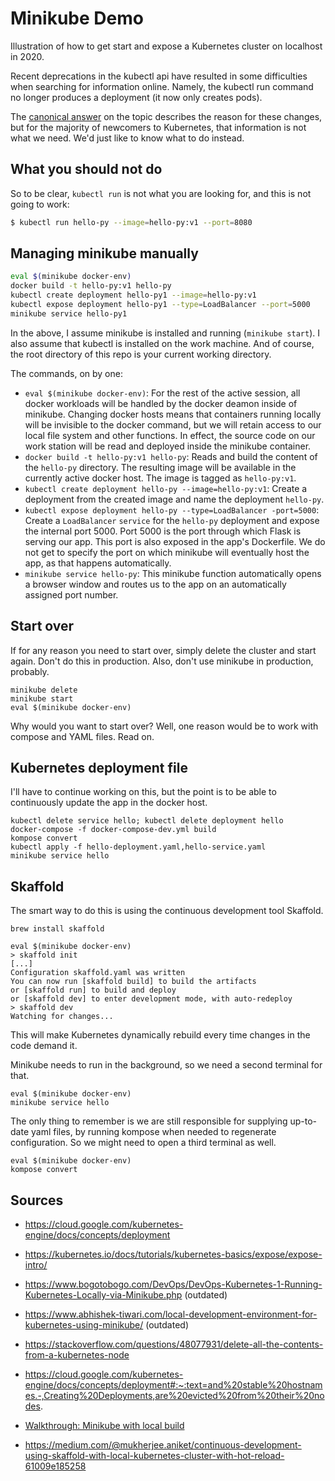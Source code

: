 # Minikube Demo

Illustration of how to get start and expose a Kubernetes cluster on localhost in 2020.

Recent deprecations in the kubectl api have resulted in some difficulties when searching for information online. Namely, the kubectl run command no longer produces a deployment (it now only creates pods).

The [canonical answer](https://stackoverflow.com/questions/52890718/kubectl-run-is-deprecated-looking-for-alternative) on the topic describes the reason for these changes, but for the majority of newcomers to Kubernetes, that information is not what we need. We'd just like to know what to do instead.

## What you should not do

So to be clear, `kubectl run` is not what you are looking for, and this is not going to work:

``` bash
$ kubectl run hello-py --image=hello-py:v1 --port=8080
```

## Managing minikube manually

``` bash
eval $(minikube docker-env)
docker build -t hello-py:v1 hello-py
kubectl create deployment hello-py1 --image=hello-py:v1
kubectl expose deployment hello-py1 --type=LoadBalancer --port=5000
minikube service hello-py1
```

In the above, I assume minikube is installed and running (`minikube start`). I also assume that kubectl is installed on the work machine. And of course, the root directory of this repo is your current working directory.

The commands, on by one:

 - `eval $(minikube docker-env)`: For the rest of the active session, all docker workloads will be handled by the docker deamon inside of minikube. Changing docker hosts means that containers running locally will be invisible to the docker command, but we will retain access to our local file system and other functions. In effect, the source code on our work station will be read and deployed inside the minikube container.
- `docker build -t hello-py:v1 hello-py`: Reads and build the content of the `hello-py` directory. The resulting image will be available in the currently active docker host. The image is tagged as `hello-py:v1`.
- `kubectl create deployment hello-py --image=hello-py:v1`: Create a deployment from the created image and name the deployment `hello-py`.
- `kubectl expose deployment hello-py --type=LoadBalancer -port=5000`: Create a `LoadBalancer` `service` for the `hello-py` deployment and expose the internal port 5000. Port 5000 is the port through which Flask is serving our app. This port is also exposed in the app's Dockerfile. We do not get to specify the port on which minikube will eventually host the app, as that happens automatically.
- `minikube service hello-py`: This minikube function automatically opens a browser window and routes us to the app on an automatically assigned port number.

## Start over

If for any reason you need to start over, simply delete the cluster and start again. Don't do this in production. Also, don't use minikube in production, probably.

```
minikube delete
minikube start
eval $(minikube docker-env)
```

Why would you want to start over? Well, one reason would be to work with compose and YAML files. Read on.

## Kubernetes deployment file

I'll have to continue working on this, but the point is to be able to continuously update the app in the docker host.

```
kubectl delete service hello; kubectl delete deployment hello
docker-compose -f docker-compose-dev.yml build
kompose convert
kubectl apply -f hello-deployment.yaml,hello-service.yaml
minikube service hello
```

## Skaffold

The smart way to do this is using the continuous development tool Skaffold.

`brew install skaffold`

```
eval $(minikube docker-env)
> skaffold init
[...]
Configuration skaffold.yaml was written
You can now run [skaffold build] to build the artifacts
or [skaffold run] to build and deploy
or [skaffold dev] to enter development mode, with auto-redeploy
> skaffold dev
Watching for changes...
```

This will make Kubernetes dynamically rebuild every time changes in the code demand it.

Minikube needs to run in the background, so we need a second terminal for that.

```
eval $(minikube docker-env)
minikube service hello
```

The only thing to remember is we are still responsible for supplying up-to-date yaml files, by running kompose when needed to regenerate configuration. So we might need to open a third terminal as well.

```
eval $(minikube docker-env)
kompose convert
```

## Sources

- https://cloud.google.com/kubernetes-engine/docs/concepts/deployment
- https://kubernetes.io/docs/tutorials/kubernetes-basics/expose/expose-intro/
- https://www.bogotobogo.com/DevOps/DevOps-Kubernetes-1-Running-Kubernetes-Locally-via-Minikube.php (outdated)
- https://www.abhishek-tiwari.com/local-development-environment-for-kubernetes-using-minikube/ (outdated)

- https://stackoverflow.com/questions/48077931/delete-all-the-contents-from-a-kubernetes-node
- https://cloud.google.com/kubernetes-engine/docs/concepts/deployment#:~:text=and%20stable%20hostnames.-,Creating%20Deployments,are%20evicted%20from%20their%20nodes.

- [Walkthrough: Minikube with local build](https://kubernetes.io/blog/2018/05/01/developing-on-kubernetes/)

- https://medium.com/@mukherjee.aniket/continuous-development-using-skaffold-with-local-kubernetes-cluster-with-hot-reload-61009e185258

